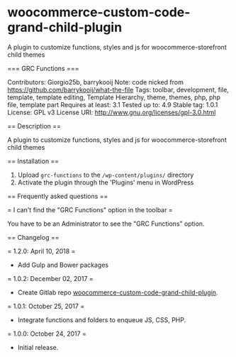 # woocommerce-custom-code-grand-child-plugin
A plugin to customize functions, styles and js for woocommerce-storefront child themes

=== GRC Functions ===

Contributors: Giorgio25b, barrykooij
Note: code nicked from https://github.com/barrykooij/what-the-file
Tags: toolbar, development, file, template, template editing, Template Hierarchy, theme, themes, php, php file, template part
Requires at least: 3.1
Tested up to: 4.9
Stable tag: 1.0.1
License: GPL v3
License URI: http://www.gnu.org/licenses/gpl-3.0.html

== Description ==

A plugin to customize functions, styles and js for woocommerce-storefront child themes

== Installation ==

1. Upload `grc-functions` to the `/wp-content/plugins/` directory
2. Activate the plugin through the 'Plugins' menu in WordPress

== Frequently asked questions ==

= I can't find the "GRC Functions" option in the toolbar =

You have to be an Administrator to see the "GRC Functions" option.

== Changelog ==

= 1.2.0: April 10, 2018 =
* Add Gulp and Bower packages

= 1.0.2: December 02, 2017 =
* Create Gitlab repo [woocommerce-custom-code-grand-child-plugin](https://github.com/giorgioriccardi/woocommerce-custom-code-grand-child-plugin).

= 1.0.1: October 25, 2017 =
* Integrate functions and folders to enqueue JS, CSS, PHP.

= 1.0.0: October 24, 2017 =
* Initial release.